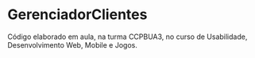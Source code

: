# GerenciadorClientes

Código elaborado em aula, na turma CCPBUA3, no curso de Usabilidade, Desenvolvimento Web, Mobile e Jogos.
